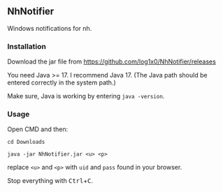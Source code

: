 ## NhNotifier

Windows notifications for nh.

### Installation

Download the jar file from https://github.com/log1x0/NhNotifier/releases

You need Java >= 17. I recommend Java 17. (The Java path should be entered
correctly in the system path.)

Make sure, Java is working by entering `java -version`.

### Usage

Open CMD and then:

`cd Downloads`

`java -jar NhNotifier.jar <u> <p>`

replace `<u>` and `<p>` with `uid` and `pass` found in your browser.

Stop everything with <kbd>Ctrl</kbd>+<kbd>C</kbd>.
